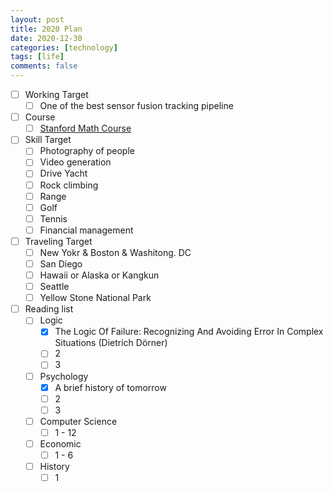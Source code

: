 ```yaml
---
layout: post
title: 2020 Plan
date: 2020-12-30
categories: [technology]
tags: [life]
comments: false
---
```


- [ ] Working Target
  - [ ] One of the  best sensor fusion tracking pipeline 
- [ ] Course
  - [ ] [Stanford Math Course](http://graphics.stanford.edu/courses/cs205a/schedule.html) 
- [ ] Skill Target 
  - [ ] Photography of people
  - [ ] Video generation
  - [ ] Drive Yacht
  - [ ] Rock climbing
  - [ ] Range
  - [ ] Golf
  - [ ] Tennis
  - [ ] Financial management

- [ ] Traveling Target 
  - [ ] New Yokr & Boston & Washitong. DC
  - [ ] San Diego
  - [ ] Hawaii or Alaska or Kangkun
  - [ ] Seattle
  - [ ] Yellow Stone National Park

- [ ] Reading list
  - [ ] Logic
    - [x] The Logic Of Failure: Recognizing And Avoiding Error In Complex Situations (Dietrich Dörner)
    - [ ] 2
    - [ ] 3
  - [ ] Psychology
    - [x] A brief history of tomorrow
    - [ ] 2
    - [ ] 3
  - [ ] Computer Science
    - [ ] 1 - 12
  - [ ] Economic
    - [ ] 1 - 6
  - [ ] History 
    - [ ] 1         
